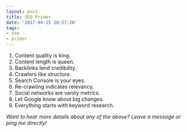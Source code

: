 ```yaml
---
layout: post
title: SEO Primer
date: '2017-04-15 20:57:28'
tags:
- seo
- primer
---
```


1. Content quality is king.
2. Content length is queen.
3. Backlinks lend credibility.
4. Crawlers like structure.
5. Search Console is your eyes.
6. Re-crawling indicates relevancy.
7. Social networks are vanity metrics.
8. Let Google know about big changes.
9. Everything starts with keyword research.

*Want to hear more details about any of the above? Leave a message or ping me directly!*